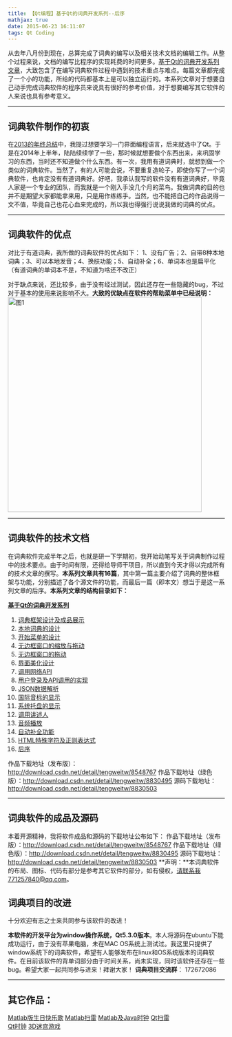 ```yaml
---
title: 【Qt编程】基于Qt的词典开发系列--后序
mathjax: true
date: 2015-06-23 16:11:07
tags: Qt Coding
---
```




从去年八月份到现在，总算完成了词典的编写以及相关技术文档的编辑工作。从整个过程来说，文档的编写比程序的实现耗费的时间更多。[基于Qt的词典开发系列文章](http://blog.csdn.net/column/details/tengwei.html)，大致包含了在编写词典软件过程中遇到的技术重点与难点。每篇文章都完成了一个小的功能，所给的代码都基本上是可以独立运行的。本系列文章对于想要自己动手完成词典软件的程序员来说具有很好的参考价值，对于想要编写其它软件的人来说也具有参考意义。

---


<!--more-->





##  词典软件制作的初衷

在[2013的年终总结](http://blog.csdn.net/tengweitw/article/details/17880055)中，我提过想要学习一门界面编程语言，后来就选中了Qt。于是在2014年上半年，陆陆续续学了一些，那时候就想要做个东西出来，来巩固学习的东西，当时还不知道做个什么东西。有一次，我用有道词典时，就想到做一个类似的词典软件。当然了，有的人可能会说，不要重复造轮子，即使你写了一个词典软件，也肯定没有有道词典好。好吧，我承认我写的软件没有有道词典好，毕竟人家是一个专业的团队，而我就是一个刚入手没几个月的菜鸟。我做词典的目的也并不是期望大家都能拿来用，只是用作练练手。当然，也不能把自己的作品说得一文不值，毕竟自己也花心血来完成的，所以我也得强行说说我做的词典的优点。

---
## 词典软件的优点 
对比于有道词典，我所做的词典软件的优点如下：
1、没有广告；2、自带8种本地词典；3、可以本地发音；4、换肤功能；5、自动补全；6、单词本也是扁平化（有道词典的单词本不是，不知道为啥还不改正）

对于缺点来说，还比较多，由于没有经过测试，因此还存在一些隐藏的bug，不过对于基本的使用来说影响不大。**大致的优缺点在软件的帮助菜单中已经说明：**
<img src="https://cdn.jsdelivr.net/gh/tengweitw/FigureBed@latest/20150623b/20150623_fig001.jpg" width="450" height="500" title="图1" alt="图1" >

---
## 词典软件的技术文档 
 在词典软件完成半年之后，也就是研一下学期初，我开始动笔写关于词典制作过程中的技术要点。由于时间有限，还得给导师干项目，所以直到今天才得以完成所有的技术文章的撰写。**本系列文章共有16篇**，其中第一篇主要介绍了词典的整体框架与功能，分别描述了各个源文件的功能，而最后一篇（即本文）想当于是这一系列文章的后序。**本系列文章的结构目录如下：**

**[基于Qt的词典开发系列](http://blog.csdn.net/column/details/tengwei.html)**

 1. [词典框架设计及成品展示](http://blog.csdn.net/tengweitw/article/details/44757875) 
 2. [本地词典的设计](http://blog.csdn.net/tengweitw/article/details/45014771)
 3.  [开始菜单的设计](http://blog.csdn.net/tengweitw/article/details/45099867)
 4.  [无边框窗口的缩放与拖动](http://blog.csdn.net/tengweitw/article/details/38758051)  
 5. [无边框窗口的拖动](http://blog.csdn.net/tengweitw/article/details/38817595)  
 6. [界面美化设计](http://blog.csdn.net/tengweitw/article/details/45223931)  
 7. [调用网络API](http://blog.csdn.net/tengweitw/article/details/45484803)  
 8. [用户登录及API调用的实现](http://blog.csdn.net/tengweitw/article/details/45932429)  
 9. [JSON数据解析](http://blog.csdn.net/tengweitw/article/details/46506945)  
 10. [国际音标的显示](http://blog.csdn.net/tengweitw/article/details/23294533)  
 11. [系统托盘的显示](http://blog.csdn.net/tengweitw/article/details/38237203)  
 12. [调用讲述人](http://blog.csdn.net/tengweitw/article/details/38306803)  
 13. [音频播放](http://blog.csdn.net/tengweitw/article/details/38555787)  
 14. [自动补全功能](http://blog.csdn.net/tengweitw/article/details/38689745)  
 15. [HTML特殊字符及正则表达式](http://blog.csdn.net/tengweitw/article/details/38734201)  
 16. [后序](http://blog.csdn.net/tengweitw/article/details/46563781)

作品下载地址（发布版）：http://download.csdn.net/detail/tengweitw/8548767
作品下载地址（绿色版）：http://download.csdn.net/detail/tengweitw/8830495
源码下载地址：http://download.csdn.net/detail/tengweitw/8830503

---
## 词典软件的成品及源码 
   本着开源精神，我将软件成品和源码的下载地址公布如下：
作品下载地址（发布版）：http://download.csdn.net/detail/tengweitw/8548767
作品下载地址（绿色版）：http://download.csdn.net/detail/tengweitw/8830495
源码下载地址：http://download.csdn.net/detail/tengweitw/8830503
**声明：**本词典软件的布局、图标、代码有部分是参考其它软件的部分，如有侵权，请联系我771257840@qq.com。

## 词典项目的改进 
   十分欢迎有志之士来共同参与该软件的改进！

**本软件的开发平台为window操作系统，Qt5.3.0版本**。本人将源码在ubuntu下能成功运行，由于没有苹果电脑，未在MAC OS系统上测试过。我这里只提供了window系统下的词典软件，希望有人能够发布在linux和OS系统版本的词典软件。在目前该软件的背单词部分由于时间关系，尚未实现，同时该软件还存在一些bug。希望大家一起共同参与进来！拜谢大家！
        **词典项目交流群**： 172672086

---
## 其它作品：

 [Matlab版生日快乐歌](http://blog.csdn.net/tengweitw/article/details/26811621)
			     [Matlab扫雷](http://blog.csdn.net/tengweitw/article/details/20228303)
                 [Matlab及Java时钟](http://blog.csdn.net/tengweitw/article/details/21468723)
                 [Qt扫雷](http://blog.csdn.net/tengweitw/article/details/23378983)  
                 [Qt时钟](http://blog.csdn.net/tengweitw/article/details/22308627)
                 [3D迷宫游戏](http://blog.csdn.net/tengweitw/article/details/40213317)







